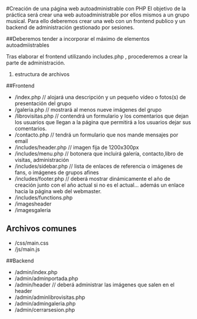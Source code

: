 #Creación de una página web autoadministrable con PHP
El objetivo de la práctica será crear una web autoadministrable por ellos mismos a un grupo musical. 
Para ello deberemos crear una web con un frontend publico y un backend de administración gestionado por sesiones.

##Deberemos tender a incorporar el máximo de elementos autoadmiistrables

Tras elaborar el frontend utilizando includes.php , procederemos a crear la parte de administración.

1.    estructura de archivos

   ##Frontend
  * /index.php // alojará una descripción y un  pequeño vídeo o fotos(s) de presentación del grupo
  * /galeria.php // mostrará al menos nueve imágenes del grupo
  * /librovisitas.php // contendrá un formulario y los comentarios que dejan los usuarios que llegan a la página que permitirá a los usuarios dejar sus comentarios.
  * /contacto.php // tendrá un formulario que nos mande mensajes por email
  * /includes/header.php // imagen fija de 1200x300px
  * /includes/menu.php // botonera que incluirá galería, contacto,libro de visitas, administración
  * /includes/sidebar.php // lista de enlaces de referencia o imágenes de fans, o imágenes de grupos afines
  * /includes/footer.php // deberá mostrar dinámicamente el año de creación junto con el año actual si no es el actual... además un enlace hacia la página web del webmaster.
  * /includes/functions.php
  * /imagesheader
  * /imagesgaleria
   ## Archivos comunes
  * /css/main.css
  * /js/main.js
 
  ##Backend

  * /admin/index.php
  * /admin/adminportada.php
  * /admin/header // deberá administrar las imágenes que salen en el header
  * /admin/adminlibrovisitas.php
  * /admin/admingaleria.php
  * /admin/cerrarsesion.php
 




